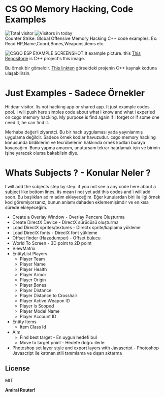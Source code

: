 # CS GO Memory Hacking, Code Examples
![Total visitor](https://visitor-count-badge.herokuapp.com/total.svg?repo_id=atiksoftware.csgo_memory_hacking_examples)
![Visitors in today](https://visitor-count-badge.herokuapp.com/today.svg?repo_id=atiksoftware.csgo_memory_hacking_examples)  
Counter Strike: Global Offensive Memory Hacking C++ code examples. Ex: Read HP,Name,Coord,Bones,Weapons,items etc.


![CSGO ESP EXAMPLE SCREENSHOT](https://raw.githubusercontent.com/atiksoftware/csgo_memory_hacking_examples/master/example_main.jpg)
It example picture. this [This Repositorie](https://github.com/atiksoftware/csgo_esp_external_source_code/) is C++ project's this image.

Bu örnek bir görseldir. [This linkten](https://github.com/atiksoftware/csgo_esp_external_source_code/) görseldeki projenin C++ kaynak koduna ulaşabilirsin.

# Just Examples - Sadece Örnekler
Hi dear visitor. Its not hacking app or shared app. It just example codes pool. I will push here simples code about what i know and what i experied on csgo memory hacking. My purpose is find again if i forget or if some one need it, he can find it.

Merhaba değerli ziyaretçi. Bu bir hack uygulaması yada yayınlanmış uygulama değildir. Sadece örnek kodlar havuzudur. csgo memory hacking konusunda bildiklerim ve tecrübelerim hakkında örnek kodları buraya koyacağım. Bunu yapma amacım, unutursam tekrar hatırlamak için ve birinin işine yaracak olursa bakabilsin diye.

# Whats Subjects ? - Konular Neler ?
I will add the subjects step by step. if you not see a any code here about a subject like bottom lines, its mean i not yet add this codes and i will add soon.
Bu başlıkları adım adım ekleyeceğim. Eğer kunulardan biri ile ilgi örnek kod göremiyorsanız, bunun anlamı dahaden eklememişimdir ve en kısa sürede ekleyeceğim.

  - Create a Overlay Window - Overlay Pencere Oluşturma
  - Create DirectX Device - DirectX sürücüsü oluşturma
  - Load DirectX sprites/textures - Directx sprite/kaplama yükleme
  - Load DirectX fonts - DirectX font yükleme
  - Offset finder (Hazedumper) - Offset bulucu
  - World To Screen - 3D point to 2D point
  - ViewMatrix
  - EntityList Players
    - Player Team
    - Player Name
    - Player Health
    - Player Armor
    - Player Origin
    - Player Bones
    - Player Distance
    - Player Distance to Crosshair
    - Player Active Weapon ID
    - Player Is Scoped
    - Player Model Name
    - Player Account ID
  - Entity Items
    - Item Class Id
  - Aim
    - Find best target - En uygun hedefi bul
    - Move to target point - Hedefe doğru ilerle
  - Photoshop set layer style and export layers with Javascript - Photoshop Javascript ile katman stili tanımlama ve dışarı aktarma
  




## License 
MIT


**Amiral Router!**
